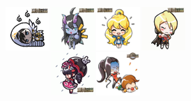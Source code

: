 <p align="center">
  <img src="arthamiel.gif" alt="Coding" width="100px" />
  <img src="ifrit.gif" alt="Coding" width="100px" />
  <img src="elia.gif" alt="Coding" width="100px" />
  <img src="verdehil.gif" alt="Coding" width="100px" />
  <img src="rain.gif" alt="Coding" width="100px" />
  <img src="lushen.gif" alt="Coding" width="100px" />
</p>

